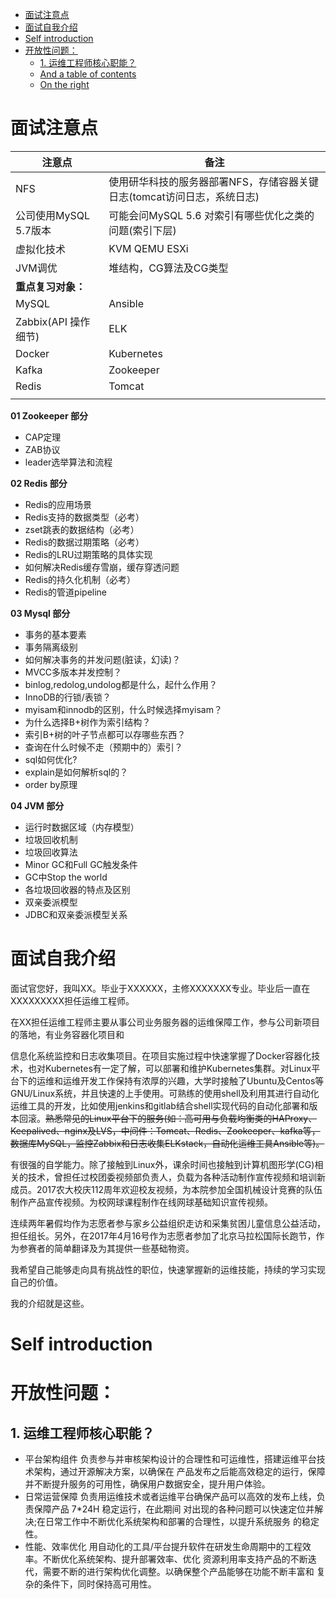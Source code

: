 - [面试注意点](#-----)
- [面试自我介绍](#------)
- [Self introduction](#self-introduction)
- [开放性问题：](#------)
  * [1. 运维工程师核心职能？](#1-----------)
  * [And a table of contents](#and-a-table-of-contents)
  * [On the right](#on-the-right)

# 面试注意点

| 注意点                | 备注                                                         |
| --------------------- | ------------------------------------------------------------ |
| NFS                   | 使用研华科技的服务器部署NFS，存储容器关键日志(tomcat访问日志，系统日志) |
| 公司使用MySQL 5.7版本 | 可能会问MySQL 5.6 对索引有哪些优化之类的问题(索引下层)       |
| 虚拟化技术            | KVM QEMU ESXi                                                |
| JVM调优               | 堆结构，CG算法及CG类型                                       |
| **重点复习对象：**    |                                                              |
| MySQL                 | Ansible                                                      |
| Zabbix(API 操作细节)  | ELK                                                          |
| Docker                | Kubernetes                                                   |
| Kafka                 | Zookeeper                                                    |
| Redis                 | Tomcat                                                       |
|                       |                                                              |

**01 Zookeeper 部分**

- CAP定理
- ZAB协议
- leader选举算法和流程

**02 Redis 部分**

- Redis的应用场景
- Redis支持的数据类型（必考）
- zset跳表的数据结构（必考）
- Redis的数据过期策略（必考）
- Redis的LRU过期策略的具体实现
- 如何解决Redis缓存雪崩，缓存穿透问题
- Redis的持久化机制（必考）
- Redis的管道pipeline

**03 Mysql 部分**

- 事务的基本要素
- 事务隔离级别
- 如何解决事务的并发问题(脏读，幻读)？
- MVCC多版本并发控制？
- binlog,redolog,undolog都是什么，起什么作用？
- InnoDB的行锁/表锁？
- myisam和innodb的区别，什么时候选择myisam？
- 为什么选择B+树作为索引结构？
- 索引B+树的叶子节点都可以存哪些东西？
- 查询在什么时候不走（预期中的）索引？
- sql如何优化?
- explain是如何解析sql的？
- order by原理

**04 JVM 部分**

- 运行时数据区域（内存模型）
- 垃圾回收机制
- 垃圾回收算法
- Minor GC和Full GC触发条件
- GC中Stop the world
- 各垃圾回收器的特点及区别
- 双亲委派模型
- JDBC和双亲委派模型关系

# 面试自我介绍

面试官您好，我叫XX。毕业于XXXXXX，主修XXXXXXX专业。毕业后一直在XXXXXXXXX担任运维工程师。

在XX担任运维工程师主要从事公司业务服务器的运维保障工作，参与公司新项目的落地，有业务容器化项目和

信息化系统监控和日志收集项目。在项目实施过程中快速掌握了Docker容器化技术，也对Kubernetes有一定了解，可以部署和维护Kubernetes集群。对Linux平台下的运维和运维开发工作保持有浓厚的兴趣，大学时接触了Ubuntu及Centos等GNU/Linux系统，并且快速的上手使用。可熟练的使用shell及利用其进行自动化运维工具的开发，比如使用jenkins和gitlab结合shell实现代码的自动化部署和版本回滚。~~熟悉常见的Linux平台下的服务(如：高可用与负载均衡类的HAProxy、Keepalived、nginx及LVS，中间件：Tomcat、Redis、Zookeeper、kafka等，数据库MySQL，监控Zabbix和日志收集ELKstack，自动化运维工具Ansible等)。~~

有很强的自学能力。除了接触到Linux外，课余时间也接触到计算机图形学(CG)相关的技术，曾担任过校团委视频部负责人，负载为各种活动制作宣传视频和培训新成员。2017农大校庆112周年欢迎校友视频，为本院参加全国机械设计竞赛的队伍制作产品宣传视频。为校网球课程制作在线网球基础知识宣传视频。

连续两年暑假均作为志愿者参与家乡公益组织走访和采集贫困儿童信息公益活动，担任组长。另外，在2017年4月16号作为志愿者参加了北京马拉松国际长跑节，作为参赛者的简单翻译及为其提供一些基础物资。

我希望自己能够走向具有挑战性的职位，快速掌握新的运维技能，持续的学习实现自己的价值。

我的介绍就是这些。

# Self introduction



# 开放性问题：

## 1. 运维工程师核心职能？

- 平台架构组件
  负责参与并审核架构设计的合理性和可运维性，搭建运维平台技术架构，通过开源解决方案，以确保在
  产品发布之后能高效稳定的运行，保障并不断提升服务的可用性，确保用户数据安全，提升用户体验。
- 日常运营保障
  负责用运维技术或者运维平台确保产品可以高效的发布上线，负责保障产品 7*24H 稳定运行，在此期间
  对出现的各种问题可以快速定位并解决;在日常工作中不断优化系统架构和部署的合理性，以提升系统服务
  的稳定性。
- 性能、效率优化
  用自动化的工具/平台提升软件在研发生命周期中的工程效率。不断优化系统架构、提升部署效率、优化
  资源利用率支持产品的不断迭代，需要不断的进行架构优化调整。以确保整个产品能够在功能不断丰富和
  复杂的条件下，同时保持高可用性。










